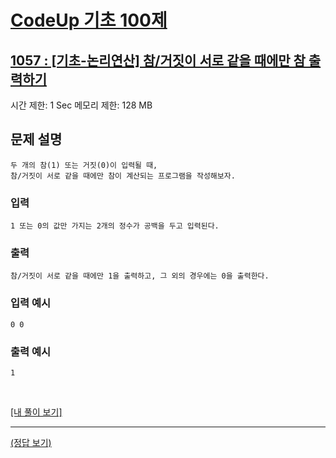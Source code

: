# [CodeUp 기초 100제](https://codeup.kr/problem.php)

## [1057 : [기초-논리연산] 참/거짓이 서로 같을 때에만 참 출력하기](https://codeup.kr/problem.php?id=1057)

시간 제한: 1 Sec 메모리 제한: 128 MB

## 문제 설명

    두 개의 참(1) 또는 거짓(0)이 입력될 때,
    참/거짓이 서로 같을 때에만 참이 계산되는 프로그램을 작성해보자.

### 입력

    1 또는 0의 값만 가지는 2개의 정수가 공백을 두고 입력된다.

### 출력

    참/거짓이 서로 같을 때에만 1을 출력하고, 그 외의 경우에는 0을 출력한다.

### 입력 예시

    0 0

### 출력 예시

    1

</br>

[[내 풀이 보기]](https://github.com/flexboni/code_up/blob/master/1057/myCode.cpp)

---

[(정답 보기)](https://codeup.kr/showsource.php?id=425081)